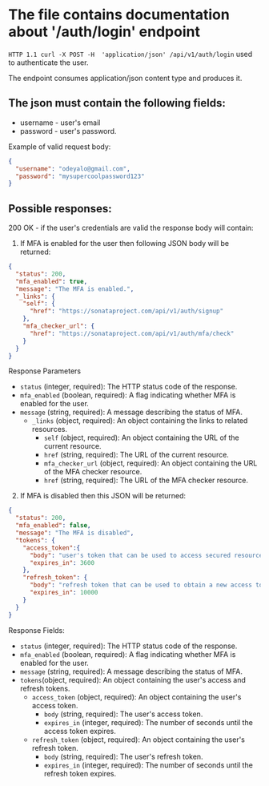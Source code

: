 # The file contains documentation about '/auth/login' endpoint

``
HTTP 1.1 curl -X POST -H  'application/json' /api/v1/auth/login
`` used to authenticate the user. 

The endpoint consumes application/json content type and produces it.


## The json must contain the following fields:

* username - user's email
* password - user's password.

Example of valid request body:
```json
{
  "username": "odeyalo@gmail.com",
  "password": "mysupercoolpassword123"
}
```

## Possible responses:

200 OK - if the user's credentials are valid the response body will contain:

1) If MFA is enabled for the user then following JSON body will be returned:
```json
{
  "status": 200,
  "mfa_enabled": true,
  "message": "The MFA is enabled.",
  "_links": {
    "self": {
      "href": "https://sonataproject.com/api/v1/auth/signup"
    },
    "mfa_checker_url": {
      "href": "https://sonataproject.com/api/v1/auth/mfa/check"
    }
  }
}
```
Response Parameters

* `status` (integer, required): The HTTP status code of the response.
* `mfa_enabled` (boolean, required): A flag indicating whether MFA is enabled for the user.
* `message` (string, required): A message describing the status of MFA.
  * `_links` (object, required): An object containing the links to related resources.
    * `self` (object, required): An object containing the URL of the current resource.
    * `href` (string, required): The URL of the current resource.
    * `mfa_checker_url` (object, required): An object containing the URL of the MFA checker resource.
    * `href` (string, required): The URL of the MFA checker resource.



2) If MFA is disabled then this JSON will be returned:
```json
{
  "status": 200,
  "mfa_enabled": false,
  "message": "The MFA is disabled",
  "tokens": {
    "access_token":{
      "body": "user's token that can be used to access secured resources",
      "expires_in": 3600
    },
    "refresh_token": {
      "body": "refresh token that can be used to obtain a new access token",
      "expires_in": 10000
    }
  }
}
```
Response Fields:

* `status` (integer, required): The HTTP status code of the response.
* `mfa_enabled` (boolean, required): A flag indicating whether MFA is enabled for the user.
* `message` (string, required): A message describing the status of MFA.
* `tokens`(object, required): An object containing the user's access and refresh tokens.
    * `access_token` (object, required): An object containing the user's access token.
        * `body` (string, required): The user's access token.
        * `expires_in` (integer, required): The number of seconds until the access token expires.
    * `refresh_token` (object, required): An object containing the user's refresh token.
        * `body` (string, required): The user's refresh token.
        * `expires_in` (integer, required): The number of seconds until the refresh token expires.


